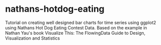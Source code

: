 # nathans-hotdog-eating
Tutorial on creating well designed bar charts for time series using ggplot2 using Nathans Hot Dog Eating Contest Data. Based on the example in Nathan Yau's book Visualize This: The FlowingData Guide to Design, Visualization and Statistics
